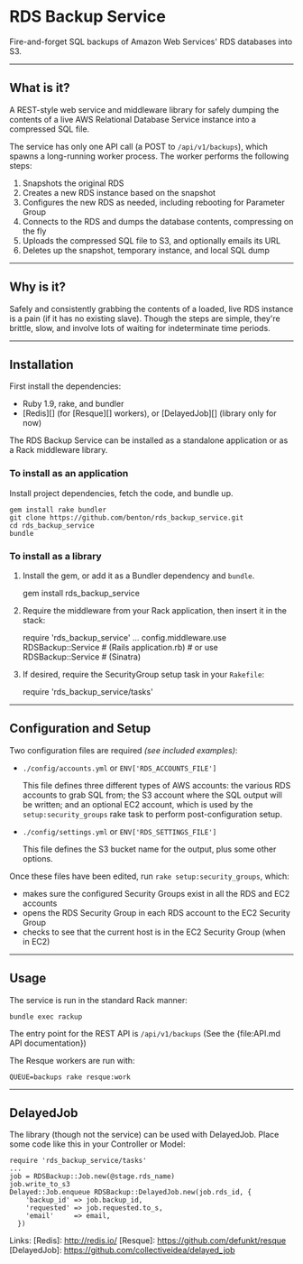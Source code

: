 RDS Backup Service
================
Fire-and-forget SQL backups of Amazon Web Services' RDS databases into S3.

----------------
What is it?
----------------
A REST-style web service and middleware library for safely dumping the contents
of a live AWS Relational Database Service instance into a compressed SQL file.

The service has only one API call (a POST to `/api/v1/backups`), which spawns
a long-running worker process. The worker performs the following steps:

1. Snapshots the original RDS
2. Creates a new RDS instance based on the snapshot
3. Configures the new RDS as needed, including rebooting for Parameter Group
4. Connects to the RDS and dumps the database contents, compressing on the fly
5. Uploads the compressed SQL file to S3, and optionally emails its URL
6. Deletes up the snapshot, temporary instance, and local SQL dump

----------------
Why is it?
----------------
Safely and consistently grabbing the contents of a loaded, live RDS instance
is a pain (if it has no existing slave). Though the steps are simple, they're
brittle, slow, and involve lots of waiting for indeterminate time periods.

----------------
Installation
----------------
First install the dependencies:

* Ruby 1.9, rake, and bundler
* [Redis][] (for [Resque][] workers), or [DelayedJob][] (library only for now)

The RDS Backup Service can be installed as a standalone application or as a
Rack middleware library.

###   To install as an application  ###

Install project dependencies, fetch the code, and bundle up.

    gem install rake bundler
    git clone https://github.com/benton/rds_backup_service.git
    cd rds_backup_service
    bundle

###   To install as a library   ###

1) Install the gem, or add it as a Bundler dependency and `bundle`.

      gem install rds_backup_service

2) Require the middleware from your Rack application, then insert it
  in the stack:

      require 'rds_backup_service'
      ...
      config.middleware.use RDSBackup::Service  # (Rails application.rb)
                                                # or
      use RDSBackup::Service                    # (Sinatra)

3) If desired, require the SecurityGroup setup task in your `Rakefile`:

      require 'rds_backup_service/tasks'

----------------
Configuration and Setup
----------------
Two configuration files are required _(see included examples)_:

* `./config/accounts.yml` or `ENV['RDS_ACCOUNTS_FILE']`

  This file defines three different types of AWS accounts: the various RDS
  accounts to grab SQL from; the S3 account where the SQL output
  will be written; and an optional EC2 account, which is used by the
  `setup:security_groups` rake task to perform post-configuration setup.

* `./config/settings.yml` or `ENV['RDS_SETTINGS_FILE']`

  This file defines the S3 bucket name for the output, plus some other options.

Once these files have been edited, run `rake setup:security_groups`, which:

* makes sure the configured Security Groups exist in all the RDS and EC2 accounts
* opens the RDS Security Group in each RDS account to the EC2 Security Group
* checks to see that the current host is in the EC2 Security Group (when in EC2)

----------------
Usage
----------------
The service is run in the standard Rack manner:

    bundle exec rackup

The entry point for the REST API is `/api/v1/backups`
(See the {file:API.md API documentation})

The Resque workers are run with:

    QUEUE=backups rake resque:work


----------------
DelayedJob
----------------
The library (though not the service) can be used with DelayedJob.
Place some code like this in your Controller or Model:

    require 'rds_backup_service/tasks'
    ...
    job = RDSBackup::Job.new(@stage.rds_name)
    job.write_to_s3
    Delayed::Job.enqueue RDSBackup::DelayedJob.new(job.rds_id, {
        'backup_id' => job.backup_id,
        'requested' => job.requested.to_s,
        'email'     => email,
      })



Links:
[Redis]: http://redis.io/
[Resque]: https://github.com/defunkt/resque
[DelayedJob]: https://github.com/collectiveidea/delayed_job

